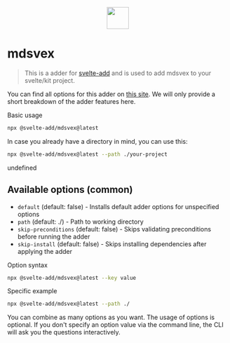 
<p align="center">
    <img src="https://svelte-add.com/adder/mdsvex/logo.svg" height="50" />
</p>

# mdsvex

> This is a adder for [svelte-add](https://svelte-add.com) and is used to add mdsvex to your svelte/kit project.

You can find all options for this adder on [this site](https://svelte-add.com/adder/mdsvex). We will only provide a short breakdown of the adder features here.

Basic usage
```sh
npx @svelte-add/mdsvex@latest
```

In case you already have a directory in mind, you can use this:
```sh
npx @svelte-add/mdsvex@latest --path ./your-project
```

undefined


## Available options (common)

    
- `default` (default: false) - Installs default adder options for unspecified options
- `path` (default: ./) - Path to working directory
- `skip-preconditions` (default: false) - Skips validating preconditions before running the adder
- `skip-install` (default: false) - Skips installing dependencies after applying the adder


Option syntax
```sh
npx @svelte-add/mdsvex@latest --key value
```

Specific example
```sh
npx @svelte-add/mdsvex@latest --path ./
```

You can combine as many options as you want. The usage of options is optional. If you don't specify an option value via the command line, the CLI will ask you the questions interactively.

